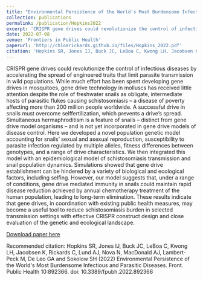 ```yaml
---
title: "Environmental Persistence of the World's Most Burdensome Infectious and Parasitic Diseases"
collection: publications
permalink: /publication/Hopkins2022
excerpt: 'CRISPR gene drives could revolutionize the control of infectious diseases by accelerating the spread of engineered traits that limit parasite transmission in wild populations. While much effort has been spent developing gene drives in mosquitoes, gene drive technology in molluscs has received little attention despite the role of freshwater snails as obligate, intermediate hosts of parasitic flukes causing schistosomiasis – a disease of poverty affecting more than 200 million people worldwide. A successful drive in snails must overcome selffertilization, which prevents a drive’s spread. Simultaneous hermaphroditism is a feature of snails – distinct from gene drive model organisms – and is not yet incorporated in gene drive models of disease control. Here we developed a novel population genetic model accounting for snails’ sexual and asexual reproduction, susceptibility to parasite infection regulated by multiple alleles, fitness differences between genotypes, and a range of drive characteristics. We then integrated this model with an epidemiological model of schistosomiasis transmission and snail population dynamics. Simulations showed that gene drive establishment can be hindered by a variety of biological and ecological factors, including selfing. However, our model suggests that, under a range of conditions, gene drive mediated immunity in snails could maintain rapid disease reduction achieved by annual chemotherapy treatment of the human population, leading to long-term elimination. These results indicate that gene drives, in coordination with existing public health measures, may become a useful tool to reduce schistosomiasis burden in selected transmission settings with effective CRISPR construct design and close evaluation of the genetic and ecological landscape.'
date: 2022-07-08
venue: 'Frontiers in Public Health'
paperurl: 'http://chloerickards.github.io/files/Hopkins_2022.pdf'
citation: 'Hopkins SR, Jones IJ, Buck JC, LeBoa C, Kwong LH, Jacobsen K, Rickards C, Lund AJ, Nova N, MacDonald AJ, Lambert-Peck M, De Leo GA and Sokolow SH (2022) Environmental Persistence of the World's Most Burdensome Infectious and Parasitic Diseases. Front. Public Health 10:892366. doi: 10.3389/fpubh.2022.892366'
---
```

CRISPR gene drives could revolutionize the control of infectious diseases by accelerating the spread of engineered traits that limit parasite transmission in wild populations. While much effort has been spent developing gene drives in mosquitoes, gene drive technology in molluscs has received little attention despite the role of freshwater snails as obligate, intermediate hosts of parasitic flukes causing schistosomiasis – a disease of poverty affecting more than 200 million people worldwide. A successful drive in snails must overcome selffertilization, which prevents a drive’s spread. Simultaneous hermaphroditism is a feature of snails – distinct from gene drive model organisms – and is not yet incorporated in gene drive models of disease control. Here we developed a novel population genetic model accounting for snails’ sexual and asexual reproduction, susceptibility to parasite infection regulated by multiple alleles, fitness differences between genotypes, and a range of drive characteristics. We then integrated this model with an epidemiological model of schistosomiasis transmission and snail population dynamics. Simulations showed that gene drive establishment can be hindered by a variety of biological and ecological factors, including selfing. However, our model suggests that, under a range of conditions, gene drive mediated immunity in snails could maintain rapid disease reduction achieved by annual chemotherapy treatment of the human population, leading to long-term elimination. These results indicate that gene drives, in coordination with existing public health measures, may become a useful tool to reduce schistosomiasis burden in selected transmission settings with effective CRISPR construct design and close evaluation of the genetic and ecological landscape.

[Download paper here](http://chloerickards.github.io/files/Hopkins_2022.pdf)

Recommended citation: Hopkins SR, Jones IJ, Buck JC, LeBoa C, Kwong LH, Jacobsen K, Rickards C, Lund AJ, Nova N, MacDonald AJ, Lambert-Peck M, De Leo GA and Sokolow SH (2022) Environmental Persistence of the World's Most Burdensome Infectious and Parasitic Diseases. Front. Public Health 10:892366. doi: 10.3389/fpubh.2022.892366
